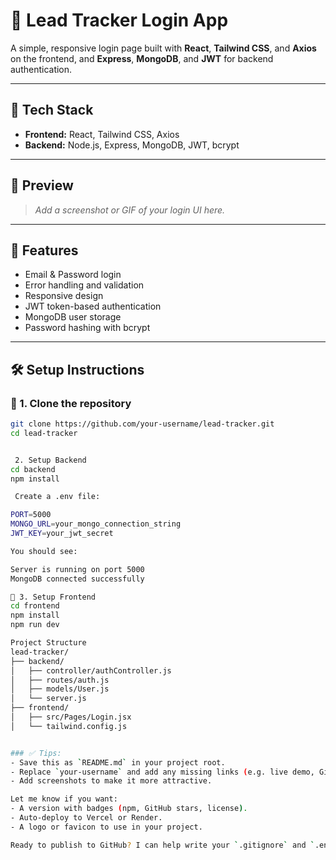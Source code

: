 # 🚀 Lead Tracker Login App

A simple, responsive login page built with **React**, **Tailwind CSS**, and **Axios** on the frontend, and **Express**, **MongoDB**, and **JWT** for backend authentication.

---

## 🧰 Tech Stack

- **Frontend:** React, Tailwind CSS, Axios
- **Backend:** Node.js, Express, MongoDB, JWT, bcrypt

---

## 📸 Preview

> _Add a screenshot or GIF of your login UI here._

---

## 🧩 Features

- Email & Password login
- Error handling and validation
- Responsive design
- JWT token-based authentication
- MongoDB user storage
- Password hashing with bcrypt

---

## 🛠️ Setup Instructions

### 🔹 1. Clone the repository

```bash
git clone https://github.com/your-username/lead-tracker.git
cd lead-tracker


 2. Setup Backend
cd backend
npm install

 Create a .env file:

PORT=5000
MONGO_URL=your_mongo_connection_string
JWT_KEY=your_jwt_secret

You should see:

Server is running on port 5000
MongoDB connected successfully

🔹 3. Setup Frontend
cd frontend
npm install
npm run dev

Project Structure
lead-tracker/
├── backend/
│   ├── controller/authController.js
│   ├── routes/auth.js
│   ├── models/User.js
│   └── server.js
├── frontend/
│   ├── src/Pages/Login.jsx
│   └── tailwind.config.js


### ✅ Tips:
- Save this as `README.md` in your project root.
- Replace `your-username` and add any missing links (e.g. live demo, GitHub).
- Add screenshots to make it more attractive.

Let me know if you want:
- A version with badges (npm, GitHub stars, license).
- Auto-deploy to Vercel or Render.
- A logo or favicon to use in your project.

Ready to publish to GitHub? I can help write your `.gitignore` and `.env.example` too.






